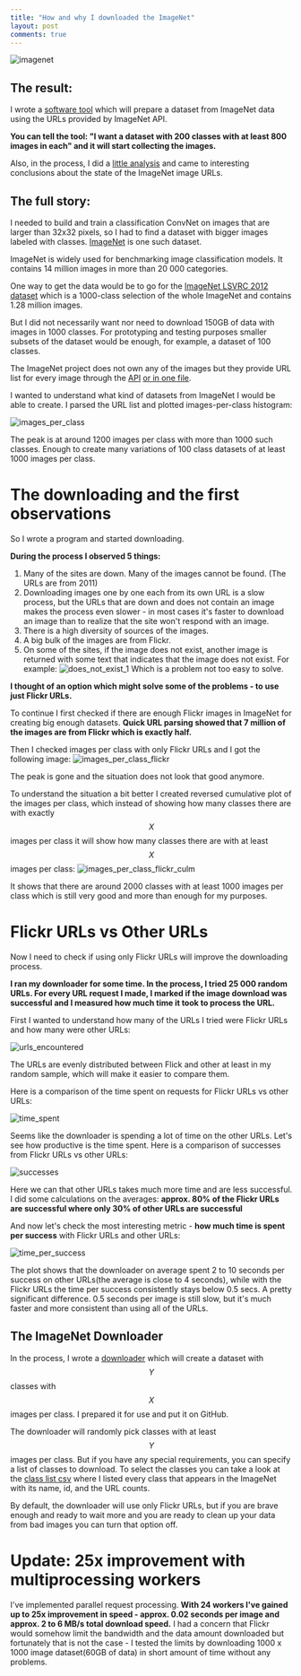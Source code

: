 ```yaml
---
title: "How and why I downloaded the ImageNet"
layout: post
comments: true
---
```

![imagenet](/img/imagenet/imagenet.jpg)

## The result: 
I wrote a [software tool](https://github.com/mf1024/ImageNet-datasets-downloader) which will prepare a dataset from ImageNet data using the URLs provided by ImageNet API.

**You can tell the tool: "I want a dataset with 200 classes with at least 800 images in each" and it will start collecting the images.**

Also, in the process, I did a [little analysis](https://github.com/mf1024/data_analysis_notebooks/blob/master/imagenet_urls/ImageNet%20urls%20analysis.ipynb) and came to interesting conclusions about the state of the ImageNet image URLs.

## The full story:

I needed to build and train a classification ConvNet on images that are larger than 32x32 pixels, so I had to find a dataset with bigger images labeled with classes. [ImageNet](http://image-net.org) is one such dataset. 

ImageNet is widely used for benchmarking image classification models. It contains 14 million images in more than 20 000 categories. 

One way to get the data would be to go for the [ImageNet LSVRC 2012 dataset](http://academictorrents.com/collection/imagenet-lsvrc-2015) which is a 1000-class selection of the whole ImageNet and contains 1.28 million images.

But I did not necessarily want nor need to download 150GB of data with images in 1000 classes. For prototyping and testing purposes smaller subsets of the dataset would be enough, for example, a dataset of 100 classes.

The ImageNet project does not own any of the images but they provide URL list for every image through the [API](http://image-net.org/download-API) [or in one file](http://image-net.org/download-imageurls).

I wanted to understand what kind of datasets from ImageNet I would be able to create. I parsed the URL list and plotted images-per-class histogram: 

![images_per_class](/img/imagenet/images_per_class.png)

The peak is at around 1200 images per class with more than 1000 such classes. Enough to create many variations of 100 class datasets of at least 1000 images per class. 

# The downloading and the first observations

So I wrote a program and started downloading.

**During the process I observed 5 things:**
1. Many of the sites are down. Many of the images cannot be found. (The URLs are from 2011)
2. Downloading images one by one each from its own URL is a slow process, but the URLs that are down and does not contain an image makes the process even slower - in most cases it's faster to download an image than to realize that the site won't respond with an image. 
3. There is a high diversity of sources of the images.
4. A big bulk of the images are from Flickr.
5. On some of the sites, if the image does not exist, another image is returned with some text that indicates that the image does not exist. For example:
![does_not_exist_1](/img/imagenet/does_not_exist_1.jpg)
Which is a problem not too easy to solve.

**I thought of an option which might solve some of the problems - to use just Flickr URLs.**

To continue I first checked if there are enough Flickr images in ImageNet for creating big enough datasets. **Quick URL parsing showed that 7 million of the images are from Flickr which is exactly half.**

Then I checked images per class with only Flickr URLs and I got the following image:
![images_per_class_flickr](/img/imagenet/images_per_class_flickr.png)

The peak is gone and the situation does not look that good anymore. 

To understand the situation a bit better I created reversed cumulative plot of the images per class, which instead of showing how many classes there are with exactly $$X$$ images per class it will show how many classes there are with at least $$X$$ images per class:
![images_per_class_flickr_culm](/img/imagenet/images_per_class_flickr_culm.png)

It shows that there are around 2000 classes with at least 1000 images per class which is still very good and more than enough for my purposes.

# Flickr URLs vs Other URLs

Now I need to check if using only Flickr URLs will improve the downloading process. 

**I ran my downloader for some time. In the process, I tried 25 000 random URLs. For every URL request I made, I marked if the image download was successful and I measured how much time it took to process the URL.**

First I wanted to understand how many of the URLs I tried were Flickr URLs and how many were other URLs:

![urls_encountered](/img/imagenet/urls_encountered.png)

The URLs are evenly distributed between Flick and other at least in my random sample, which will make it easier to compare them.

Here is a comparison of the time spent on requests for Flickr URLs vs other URLs:

![time_spent](/img/imagenet/time_spent.png)

Seems like the downloader is spending a lot of time on the other URLs. Let's see how productive is the time spent. Here is a comparison of successes from Flickr URLs vs other URLs:

![successes](/img/imagenet/successes.png)

Here we can that other URLs takes much more time and are less successful. I did some calculations on the averages: **approx. 80% of the Flickr URLs are successful where only 30% of other URLs are successful** 


And now let's check the most interesting metric - **how much time is spent per success** with Flickr URLs and other URLs:

![time_per_success](/img/imagenet/time_per_success.png)

The plot shows that the downloader on average spent 2 to 10 seconds per success on other URLs(the average is close to 4 seconds), while with the Flickr URLs the time per success consistently stays below 0.5 secs. A pretty significant difference. 0.5 seconds per image is still slow, but it's much faster and more consistent than using all of the URLs.

## The ImageNet Downloader

In the process, I wrote a [downloader](https://github.com/mf1024/ImageNet-datasets-downloader) which will create a dataset with $$Y$$ classes with $$X$$ images per class. I prepared it for use and put it on GitHub. 

The downloader will randomly pick classes with at least $$Y$$ images per class. But if you have any special requirements, you can specify a list of classes to download. To select the classes you can take a look at the [class list csv](https://github.com/mf1024/ImageNet-datasets-downloader/blob/master/classes_in_imagenet.csv) where I listed every class that appears in the ImageNet with its name, id, and the URL counts.

By default, the downloader will use only Flickr URLs, but if you are brave enough and ready to wait more and you are ready to clean up your data from bad images you can turn that option off.


# Update: 25x improvement with multiprocessing workers

I've implemented parallel request processing. **With 24 workers I've gained up to 25x improvement in speed - approx. 0.02 seconds per image and approx. 2 to 6 MB/s total download speed.** I had a concern that Flickr would somehow limit the bandwidth and the data amount downloaded but fortunately that is not the case - I tested the limits by downloading 1000 x 1000 image dataset(60GB of data) in short amount of time without any problems.
